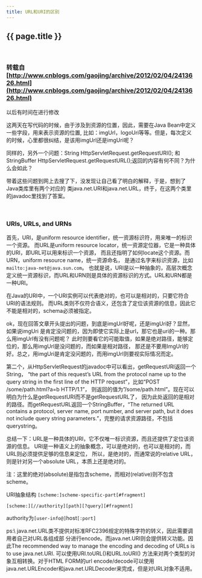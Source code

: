 ```yaml
---
title: URL和URI的区别
---
```


## {{ page.title }}

<br/>

### 转载自[http://www.cnblogs.com/gaojing/archive/2012/02/04/2413626.html](http://www.cnblogs.com/gaojing/archive/2012/02/04/2413626.html)
以后有时间在进行修改

这两天在写代码的时候，由于涉及到资源的位置，因此，需要在Java Bean中定义一些字段，用来表示资源的位置,
比如：imgUrl，logoUri等等。但是，每次定义的时候，心里都很纠结，是该用imgUrl还是imgUri呢？

同样的，另外一个问题：String HttpServletRequest.getRequestURI();
和StringBuffer HttpServletRequest.getRequestURL();返回的内容有何不同？为什么会如此？

带着这些问题到网上去搜了下，没发现让自己看了明白的解释，于是，想到了Java类库里有两个对应的
类java.net.URI和java.net.URL，终于，在这两个类里的javadoc里找到了答案。

<br/>

### URIs, URLs, and URNs

首先，URI，是uniform resource identifier，统一资源标识符，用来唯一的标识一个资源。
而URL是uniform resource locator，统一资源定位器，它是一种具体的URI，即URL可以用来标识一个资源，
而且还指明了如何locate这个资源。而URN，uniform resource name，统一资源命名，
是通过名字来标识资源，比如`mailto:java-net@java.sun.com`。
也就是说，URI是以一种抽象的，高层次概念定义统一资源标识，而URL和URN则是具体的资源标识的方式。URL和URN都是一种URI。

在Java的URI中，一个URI实例可以代表绝对的，也可以是相对的，只要它符合URI的语法规则。
而URL类则不仅符合语义，还包含了定位该资源的信息，因此它不能是相对的，schema必须被指定。

ok，现在回答文章开头提出的问题，到底是imgUrl好呢，还是imgUri好？显然，如果说imgUri
是肯定没问题的，因为即使它实际上是url，那它也是uri的一种。那么用imgUrl有没有问题呢？
此时则要看它的可能取值，如果是绝对路径，能够定位的，那么用imgUrl是没问题的，而如果是相对路径，
那还是不要用ImgUrl的好。总之，用imgUri是肯定没问题的，而用imgUrl则要视实际情况而定。

第二个，从HttpServletRequest的javadoc中可以看出，getRequestURI返回一个String，
“the part of this request’s URL from the protocol name up to the query string in 
the first line of the HTTP request”，比如“POST /some/path.html?a=b HTTP/1.1”，
则返回的值为”/some/path.html”。现在可以明白为什么是getRequestURI而不是getRequestURL了，
因为此处返回的是相对的路径。而getRequestURL返回一个StringBuffer，“The returned URL 
contains a protocol, server name, port number, and server path, but it does 
not include query string parameters.”，完整的请求资源路径，不包括querystring。

总结一下：URL是一种具体的URI，它不仅唯一标识资源，而且还提供了定位该资源的信息。
URI是一种语义上的抽象概念，可以是绝对的，也可以是相对的，而URL则必须提供足够的信息来定位，
所以，是绝对的，而通常说的relative URL，则是针对另一个absolute URL，本质上还是绝对的。

注：这里的绝对(absolute)是指包含scheme，而相对(relative)则不包含scheme。

URI抽象结构  `[scheme:]scheme-specific-part[#fragment]`

`[scheme:][//authority][path][?query][#fragment]`

authority为`[user-info@]`host`[:port]`

ps:\\
java.net.URL类不提供对标准RFC2396规定的特殊字符的转义，因此需要调用者自己对URL各组成部
分进行encode。而java.net.URI则会提供转义功能。因此The recommended way  to manage the 
encoding and decoding of URLs is to use  java.net.URI. 可以使用URI.toURL()和URL.toURI()
方法来对两个类型的对象互相转换。对于HTML FORM的url encode/decode可以使用
java.net.URLEncoder和java.net.URLDecoder来完成，但是对URL对象不适用。



